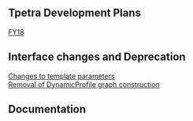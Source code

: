 ## Tpetra Development Plans
[FY18](https://github.com/trilinos/Trilinos/wiki/Tpetra-FY18-Plan)

## Interface changes and Deprecation
[Changes to template parameters](https://github.com/trilinos/Trilinos/wiki/Deprecation1)  
[Removal of DynamicProfile graph construction](https://github.com/trilinos/Trilinos/wiki/Deprecation2)  

## Documentation
